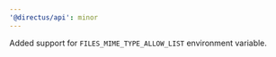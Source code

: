 ```yaml
---
'@directus/api': minor
---
```


Added support for `FILES_MIME_TYPE_ALLOW_LIST` environment variable.

